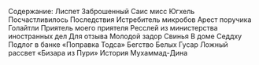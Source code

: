 <!--2017-01-04 13:37:43-->
Содержание:
        Лиспет
        Заброшенный
        Саис мисс Югхель
        Посчастливилось
        Последствия
        Истребитель микробов
        Арест поручика Голайтли
        Приятель моего приятеля
        Ресслей из министерства иностранных дел
        Для отзыва
        Молодой задор
        Свинья
        В доме Седдху
        Подлог в банке
        «Поправка Тодса»
        Бегство Белых Гусар
        Ложный рассвет
        «Бизара из Пури»
        История Мухаммад-Дина